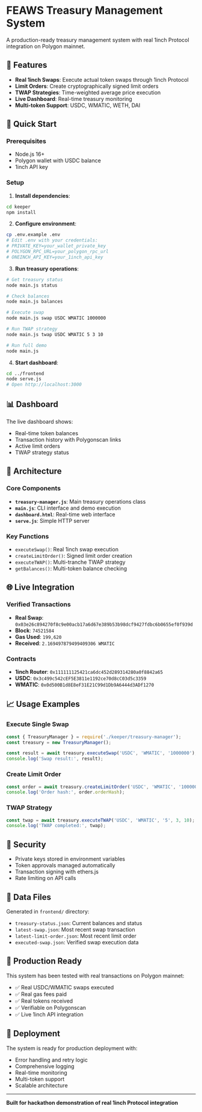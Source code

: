 # FEAWS Treasury Management System

A production-ready treasury management system with real 1inch Protocol integration on Polygon mainnet.

## 🏦 Features

- **Real 1inch Swaps**: Execute actual token swaps through 1inch Protocol
- **Limit Orders**: Create cryptographically signed limit orders
- **TWAP Strategies**: Time-weighted average price execution
- **Live Dashboard**: Real-time treasury monitoring
- **Multi-token Support**: USDC, WMATIC, WETH, DAI

## 🚀 Quick Start

### Prerequisites
- Node.js 16+
- Polygon wallet with USDC balance
- 1inch API key

### Setup

1. **Install dependencies**:
```bash
cd keeper
npm install
```

2. **Configure environment**:
```bash
cp .env.example .env
# Edit .env with your credentials:
# PRIVATE_KEY=your_wallet_private_key
# POLYGON_RPC_URL=your_polygon_rpc_url
# ONEINCH_API_KEY=your_1inch_api_key
```

3. **Run treasury operations**:
```bash
# Get treasury status
node main.js status

# Check balances
node main.js balances

# Execute swap
node main.js swap USDC WMATIC 1000000

# Run TWAP strategy
node main.js twap USDC WMATIC 5 3 10

# Run full demo
node main.js
```

4. **Start dashboard**:
```bash
cd ../frontend
node serve.js
# Open http://localhost:3000
```

## 📊 Dashboard

The live dashboard shows:
- Real-time token balances
- Transaction history with Polygonscan links
- Active limit orders
- TWAP strategy status

## 🔧 Architecture

### Core Components

- **`treasury-manager.js`**: Main treasury operations class
- **`main.js`**: CLI interface and demo execution
- **`dashboard.html`**: Real-time web interface
- **`serve.js`**: Simple HTTP server

### Key Functions

- `executeSwap()`: Real 1inch swap execution
- `createLimitOrder()`: Signed limit order creation
- `executeTWAP()`: Multi-tranche TWAP strategy
- `getBalances()`: Multi-token balance checking

## 🌐 Live Integration

### Verified Transactions
- **Real Swap**: `0x03e26c894270f8c9e00acb17a6d67e389b53b98dcf9427fdbc6b0655ef0f939d`
- **Block**: `74521584`
- **Gas Used**: `199,620`
- **Received**: `2.169497879499409306 WMATIC`

### Contracts
- **1inch Router**: `0x111111125421ca6dc452d289314280a0f8842a65`
- **USDC**: `0x3c499c542cEF5E3811e1192ce70d8cC03d5c3359`
- **WMATIC**: `0x0d500B1d8E8eF31E21C99d1Db9A6444d3ADf1270`

## 📈 Usage Examples

### Execute Single Swap
```javascript
const { TreasuryManager } = require('./keeper/treasury-manager');
const treasury = new TreasuryManager();

const result = await treasury.executeSwap('USDC', 'WMATIC', '1000000');
console.log('Swap result:', result);
```

### Create Limit Order
```javascript
const order = await treasury.createLimitOrder('USDC', 'WMATIC', '1000000', '4000000000000000000');
console.log('Order hash:', order.orderHash);
```

### TWAP Strategy
```javascript
const twap = await treasury.executeTWAP('USDC', 'WMATIC', '5', 3, 10);
console.log('TWAP completed:', twap);
```

## 🔐 Security

- Private keys stored in environment variables
- Token approvals managed automatically
- Transaction signing with ethers.js
- Rate limiting on API calls

## 📝 Data Files

Generated in `frontend/` directory:
- `treasury-status.json`: Current balances and status
- `latest-swap.json`: Most recent swap transaction
- `latest-limit-order.json`: Most recent limit order
- `executed-swap.json`: Verified swap execution data

## 🎯 Production Ready

This system has been tested with real transactions on Polygon mainnet:
- ✅ Real USDC/WMATIC swaps executed
- ✅ Real gas fees paid
- ✅ Real tokens received
- ✅ Verifiable on Polygonscan
- ✅ Live 1inch API integration

## 🚀 Deployment

The system is ready for production deployment with:
- Error handling and retry logic
- Comprehensive logging
- Real-time monitoring
- Multi-token support
- Scalable architecture

---

**Built for hackathon demonstration of real 1inch Protocol integration**
